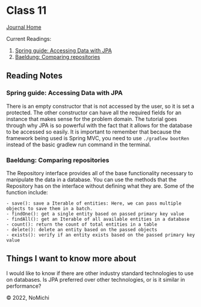 # Class 11

[Journal Home](README.md)

Current Readings:

1. [Spring guide: Accessing Data with JPA](https://spring.io/guides/gs/accessing-data-jpa/)
2. [Baeldung: Comparing repositories](https://www.baeldung.com/spring-data-repositories)

## Reading Notes

### Spring guide: Accessing Data with JPA

There is an empty constructor that is not accessed by the user, so it is set a protected. The other constructor can have all the required fields for an instance that makes sense for the problem domain. The tutorial goes through why JPA is so powerful with the fact that it allows for the database to be accessed so easily. It is important to remember that because the framework being used is Spring MVC, you need to use `./gradlew bootRen` instead of the basic gradlew run command in the terminal.

### Baeldung: Comparing repositories

The Repository interface provides all of the base functionality necessary to manipulate the data in a database. You can use the methods that the Repository has on the interface without defining what they are. Some of the function include:

    - save(): save a Iterable of entities: Here, we can pass multiple objects to save them in a batch.
    - findOne(): get a single entity based on passed primary key value
    - findAll(): get an Iterable of all available entities in a database
    - count(): return the count of total entities in a table
    - delete(): delete an entity based on the passed objects
    - exists(): verify if an entity exists based on the passed primary key value

## Things I want to know more about

I would like to know if there are other industry standard technologies to use on databases. Is JPA preferred over other technologies, or is it similar in performance?

&copy; 2022, NoMichi
